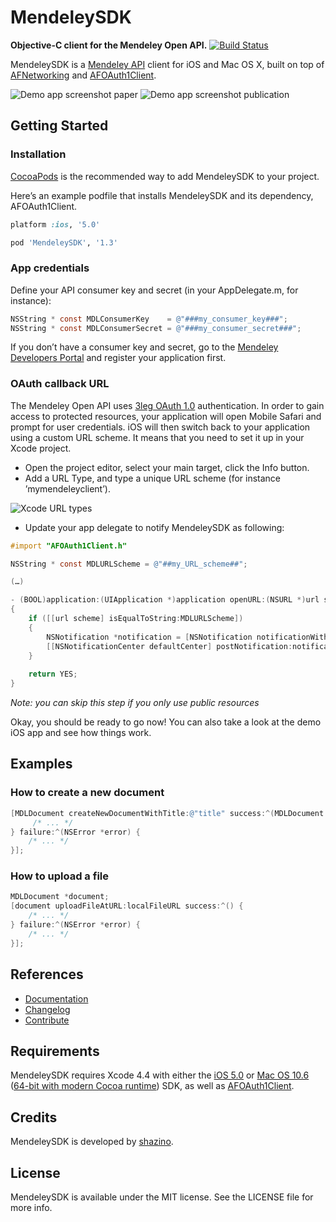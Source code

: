 # MendeleySDK
**Objective-C client for the Mendeley Open API.**
[![Build Status](https://travis-ci.org/shazino/MendeleySDK.png?branch=master)](https://travis-ci.org/shazino/MendeleySDK)

MendeleySDK is a [Mendeley API](http://apidocs.mendeley.com) client for iOS and Mac OS X, built on top of [AFNetworking](http://www.github.com/AFNetworking/AFNetworking) and [AFOAuth1Client](http://www.github.com/AFNetworking/AFOAuth1Client).

![Demo app screenshot paper](https://github.com/shazino/MendeleySDK/wiki/images/demo-app-screenshot-paper.png) ![Demo app screenshot publication](https://github.com/shazino/MendeleySDK/wiki/images/demo-app-screenshot-pub.png)

## Getting Started

### Installation

[CocoaPods](http://cocoapods.org) is the recommended way to add MendeleySDK to your project.

Here’s an example podfile that installs MendeleySDK and its dependency, AFOAuth1Client. 

```ruby
platform :ios, '5.0'

pod 'MendeleySDK', '1.3'
```

### App credentials

Define your API consumer key and secret (in your AppDelegate.m, for instance):

```objective-c
NSString * const MDLConsumerKey    = @"###my_consumer_key###";
NSString * const MDLConsumerSecret = @"###my_consumer_secret###";
```

If you don’t have a consumer key and secret, go to the [Mendeley Developers Portal](http://dev.mendeley.com/applications/register/) and register your application first.

### OAuth callback URL

The Mendeley Open API uses [3leg OAuth 1.0](http://apidocs.mendeley.com/home/authentication) authentication. In order to gain access to protected resources, your application will open Mobile Safari and prompt for user credentials. iOS will then switch back to your application using a custom URL scheme. It means that you need to set it up in your Xcode project.

- Open the project editor, select your main target, click the Info button.
- Add a URL Type, and type a unique URL scheme (for instance ’mymendeleyclient’).

![Xcode URL types](https://github.com/shazino/MendeleySDK/wiki/images/Xcode-URL-types.png)

- Update your app delegate to notify MendeleySDK as following:

```objective-c
#import "AFOAuth1Client.h"

NSString * const MDLURLScheme = @"##my_URL_scheme##";

(…)

- (BOOL)application:(UIApplication *)application openURL:(NSURL *)url sourceApplication:(NSString *)sourceApplication annotation:(id)annotation
{
    if ([[url scheme] isEqualToString:MDLURLScheme])
    {
        NSNotification *notification = [NSNotification notificationWithName:kAFApplicationLaunchedWithURLNotification object:nil userInfo:@{kAFApplicationLaunchOptionsURLKey: url}];
        [[NSNotificationCenter defaultCenter] postNotification:notification];
    }
    
    return YES;
}
```
_Note: you can skip this step if you only use public resources_

Okay, you should be ready to go now! You can also take a look at the demo iOS app and see how things work.

## Examples

### How to create a new document

```objective-c
[MDLDocument createNewDocumentWithTitle:@"title" success:^(MDLDocument *document) {
     /* ... */
} failure:^(NSError *error) {
    /* ... */
}];
```

### How to upload a file

```objective-c
MDLDocument *document;
[document uploadFileAtURL:localFileURL success:^() {
    /* ... */
} failure:^(NSError *error) {
    /* ... */
}];
```

## References

- [Documentation](http://shazino.github.com/MendeleySDK/)
- [Changelog](https://github.com/shazino/MendeleySDK/wiki/Changelog)
- [Contribute](https://github.com/shazino/MendeleySDK/wiki/Contribute)

## Requirements

MendeleySDK requires Xcode 4.4 with either the [iOS 5.0](http://developer.apple.com/library/ios/#releasenotes/General/WhatsNewIniPhoneOS/Articles/iOS5.html) or [Mac OS 10.6](http://developer.apple.com/library/mac/#releasenotes/MacOSX/WhatsNewInOSX/Articles/MacOSX10_6.html#//apple_ref/doc/uid/TP40008898-SW7) ([64-bit with modern Cocoa runtime](https://developer.apple.com/library/mac/#documentation/Cocoa/Conceptual/ObjCRuntimeGuide/Articles/ocrtVersionsPlatforms.html)) SDK, as well as [AFOAuth1Client](https://github.com/AFNetworking/AFOAuth1Client).

## Credits

MendeleySDK is developed by [shazino](http://www.shazino.com).

## License

MendeleySDK is available under the MIT license. See the LICENSE file for more info.
